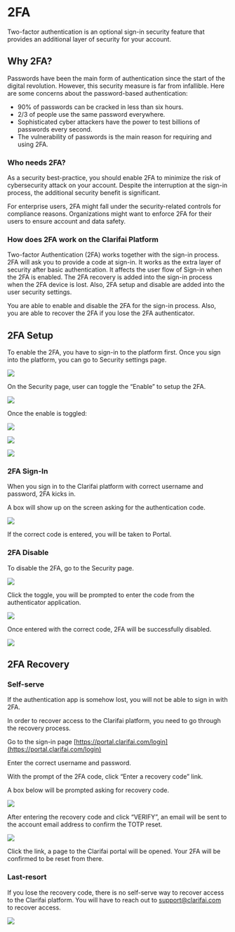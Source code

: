 # 2FA

Two-factor authentication is an optional sign-in security feature that provides an additional layer of security for your account.

## Why 2FA?

Passwords have been the main form of authentication since the start of the digital revolution. However, this security measure is far from infallible. Here are some concerns about the password-based authentication:

* 90% of passwords can be cracked in less than six hours.
* 2/3 of people use the same password everywhere.
* Sophisticated cyber attackers have the power to test billions of passwords every second.
* The vulnerability of passwords is the main reason for requiring and using 2FA.

### Who needs 2FA?

As a security best-practice, you should enable 2FA to minimize the risk of cybersecurity attack on your account. Despite the interruption at the sign-in process, the additional security benefit is significant.

For enterprise users, 2FA might fall under the security-related controls for compliance reasons. Organizations might want to enforce 2FA for their users to ensure account and data safety.

### How does 2FA work on the Clarifai Platform

Two-factor Authentication \(2FA\) works together with the sign-in process. 2FA will ask you to provide a code at sign-in. It works as the extra layer of security after basic authentication. It affects the user flow of Sign-in when the 2FA is enabled. The 2FA recovery is added into the sign-in process when the 2FA device is lost. Also, 2FA setup and disable are added into the user security settings.

You are able to enable and disable the 2FA for the sign-in process. Also, you are able to recover the 2FA if you lose the 2FA authenticator.

## 2FA Setup

To enable the 2FA, you have to sign-in to the platform first. Once you sign into the platform, you can go to Security settings page.

![](../../.gitbook/assets/signed-in-as.png)

On the Security page, user can toggle the “Enable” to setup the 2FA.

![](../../.gitbook/assets/enable.png)

Once the enable is toggled:

![](../../.gitbook/assets/scan.png)

![](../../.gitbook/assets/recovery-code.png)

![](../../.gitbook/assets/2fa-success.png)

### 2FA Sign-In

When you sign in to the Clarifai platform with correct username and password, 2FA kicks in.

A box will show up on the screen asking for the authentication code.

![](../../.gitbook/assets/verify-2fa.png)

If the correct code is entered, you will be taken to Portal.

### 2FA Disable

To disable the 2FA, go to the Security page.

![](../../.gitbook/assets/2fa-success.png)

Click the toggle, you will be prompted to enter the code from the authenticator application.

![](../../.gitbook/assets/enter-code.png)

Once entered with the correct code, 2FA will be successfully disabled.

![](../../.gitbook/assets/2fa-disabled.png)

## 2FA Recovery

### Self-serve

If the authentication app is somehow lost, you will not be able to sign in with 2FA.

In order to recover access to the Clarifai platform, you need to go through the recovery process.

Go to the sign-in page [https://portal.clarifai.com/login](https://portal.clarifai.com/login)

Enter the correct username and password.

With the prompt of the 2FA code, click “Enter a recovery code” link.

A box below will be prompted asking for recovery code.

![](../../.gitbook/assets/verify-2fa.png)

After entering the recovery code and click “VERIFY”, an email will be sent to the account email address to confirm the TOTP reset.

![](../../.gitbook/assets/verify-email.png)

Click the link, a page to the Clarifai portal will be opened. Your 2FA will be confirmed to be reset from there.

### Last-resort

If you lose the recovery code, there is no self-serve way to recover access to the Clarifai platform. You will have to reach out to support@clarifai.com to recover access.

![](../../.gitbook/assets/two-factor-reset.png)

